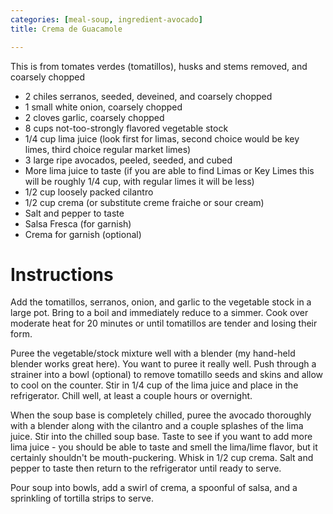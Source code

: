 ```yaml
---
categories: [meal-soup, ingredient-avocado]
title: Crema de Guacamole

---
```

This is from [ ]( ) tomates verdes (tomatillos), husks and stems removed, and coarsely chopped 
* 2 chiles serranos, seeded, deveined, and coarsely chopped
* 1 small white onion, coarsely chopped 
* 2 cloves garlic, coarsely chopped 
* 8 cups not-too-strongly flavored vegetable stock 
* 1/4 cup lima juice (look first for limas, second choice would be key limes, third choice regular market limes) 
* 3 large ripe avocados, peeled, seeded, and cubed 
* More lima juice to taste (if you are able to find Limas or Key Limes this will be roughly 1/4 cup, with regular limes it will be less) 
* 1/2 cup loosely packed cilantro 
* 1/2 cup crema (or substitute creme fraiche or sour cream) 
* Salt and pepper to taste 
* Salsa Fresca (for garnish) 
* Crema for garnish (optional)

# Instructions

Add the tomatillos, serranos, onion, and garlic to the vegetable stock in a large pot. Bring to a boil and immediately reduce to a simmer. Cook over moderate heat for 20 minutes or until tomatillos are tender and losing their form.

Puree the vegetable/stock mixture well with a blender (my hand-held blender works great here). You want to puree it really well. Push through a strainer into a bowl (optional) to remove tomatillo seeds and skins and allow to cool on the counter. Stir in 1/4 cup of the lima juice and place in the refrigerator. Chill well, at least a couple hours or overnight.

When the soup base is completely chilled, puree the avocado thoroughly with a blender along with the cilantro and a couple splashes of the lima juice. Stir into the chilled soup base. Taste to see if you want to add more lima juice - you should be able to taste and smell the lima/lime flavor, but it certainly shouldn't be mouth-puckering. Whisk in 1/2 cup crema. Salt and pepper to taste then return to the refrigerator until ready to serve.

Pour soup into bowls, add a swirl of crema, a spoonful of salsa, and a sprinkling of tortilla strips to serve.
